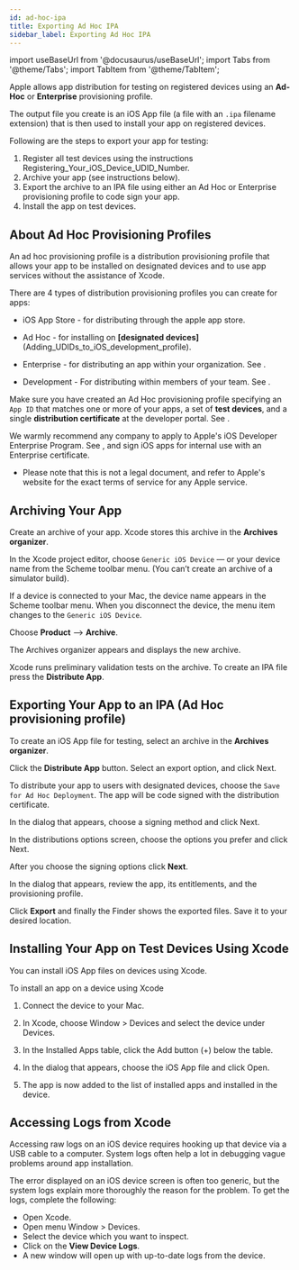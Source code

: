 ```yaml
---
id: ad-hoc-ipa
title: Exporting Ad Hoc IPA
sidebar_label: Exporting Ad Hoc IPA
---
```


import useBaseUrl from '@docusaurus/useBaseUrl';
import Tabs from '@theme/Tabs';
import TabItem from '@theme/TabItem';

Apple allows app distribution for testing on registered devices using an **Ad-Hoc** or **Enterprise** provisioning profile.

The output file you create is an iOS App file (a file with an `.ipa` filename extension) that is then used to install your app on registered devices.

Following are the steps to export your app for testing:

1. Register all test devices using the instructions Registering_Your_iOS_Device_UDID_Number.
2. Archive your app (see instructions below).
3. Export the archive to an IPA file using either an Ad Hoc or Enterprise provisioning profile to code sign your app.
4. Install the app on test devices.

## About Ad Hoc Provisioning Profiles

An ad hoc provisioning profile is a distribution provisioning profile that allows your app to be installed on designated devices and to use app services without the assistance of Xcode.

There are 4 types of distribution provisioning profiles you can create for apps:

- iOS App Store - for distributing through the apple app store.

- Ad Hoc - for installing on **[designated devices]**(Adding_UDIDs_to_iOS_development_profile).

- Enterprise - for distributing an app within your organization. See [](https://developer.apple.com/programs/enterprise/).

- Development - For distributing within members of your team. See [](https://developer.apple.com/support/certificates/).

Make sure you have created an Ad Hoc provisioning profile specifying an `App ID` that matches one or more of your apps, a set of **test devices**, and a single **distribution certificate** at the developer portal. See [](https://idmsa.apple.com/IDMSWebAuth/login?&appIdKey=891bd3417a7776362562d2197f89480a8547b108fd934911bcbea0110d07f757&path=%2F%2Fmembercenter%2Findex.action).

We warmly recommend any company to apply to Apple's iOS Developer Enterprise Program. See [](https://developer.apple.com/programs/enterprise/), and sign iOS apps for internal use with an Enterprise certificate.

- Please note that this is not a legal document, and refer to Apple's website for the exact terms of service for any Apple service.

## Archiving Your App

Create an archive of your app. Xcode stores this archive in the **Archives organizer**.

In the Xcode project editor, choose `Generic iOS Device` — or your device name from the Scheme toolbar menu. (You can’t create an archive of a simulator build).

If a device is connected to your Mac, the device name appears in the Scheme toolbar menu. When you disconnect the device, the menu item changes to the `Generic iOS Device`.

Choose **Product** --> **Archive**.

The Archives organizer appears and displays the new archive.

Xcode runs preliminary validation tests on the archive. To create an IPA file press the **Distribute App**.

## Exporting Your App to an IPA (**Ad Hoc** provisioning profile)

To create an iOS App file for testing, select an archive in the **Archives organizer**.

Click the **Distribute App** button. Select an export option, and click Next.

To distribute your app to users with designated devices, choose the `Save for Ad Hoc Deployment`. The app will be code signed with the distribution certificate.

In the dialog that appears, choose a signing method and click Next.

In the distributions options screen, choose the options you prefer and click Next.

After you choose the signing options click **Next**.

In the dialog that appears, review the app, its entitlements, and the provisioning profile.

Click **Export** and finally the Finder shows the exported files. Save it to your desired location.

## Installing Your App on Test Devices Using Xcode

You can install iOS App files on devices using Xcode.

To install an app on a device using Xcode

1. Connect the device to your Mac.

2. In Xcode, choose Window > Devices and select the device under Devices.

3. In the Installed Apps table, click the Add button (+) below the table.

4. In the dialog that appears, choose the iOS App file and click Open.

5. The app is now added to the list of installed apps and installed in the device.

## Accessing Logs from Xcode

Accessing raw logs on an iOS device requires hooking up that device via a USB cable to a computer. System logs often help a lot in debugging vague problems around app installation.

The error displayed on an iOS device screen is often too generic, but the system logs explain more thoroughly the reason for the problem. To get the logs, complete the following:

- Open Xcode.
- Open menu Window > Devices.
- Select the device which you want to inspect.
- Click on the **View Device Logs**.
- A new window will open up with up-to-date logs from the device.
